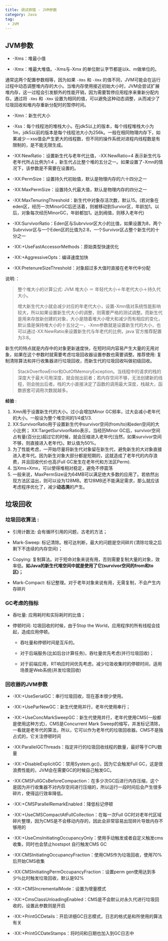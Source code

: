 ```yaml
---
title: 调试排错 - JVM参数
category: Java
tag:
 - JVM
---
```






## JVM参数

- -Xms：堆最小值

- -Xmx：堆最大堆值。-Xms与-Xmx 的单位默认字节都是以k、m做单位的。

通常这两个配置参数相等，因为如果 `-Xms` 和 `-Xmx` 的值不同，JVM可能会在运行过程中动态调整堆内存的大小。当堆内存使用接近初始大小时，JVM会尝试扩展堆内存，这一过程会引发额外的性能开销，因为需要暂停应用程序来重新分配内存。通过将 `-Xms` 和 `-Xmx` 设置为相同的值，可以避免这种动态调整，从而减少了垃圾回收和堆内存重新分配时的暂停时间。

 

- -Xmn：新生代大小

- -Xss：每个线程池的堆栈大小。在jdk5以上的版本，每个线程堆栈大小为1m，jdk5以前的版本是每个线程池大小为256k。一般在相同物理内存下，如果减少－xss值会产生更大的线程数，但不同的操作系统对进程内线程数是有限制的，是不能无限生成。

- -XX:NewRatio：设置新生代与老年代比值，-XX:NewRatio=4 表示新生代与老年代所占比例为1:4 ，新生代占比整个堆的五分之一。如果设置了-Xmn的情况下，该参数是不需要在设置的。

- -XX:PermSize：设置持久代初始值，默认是物理内存的六十四分之一

- -XX:MaxPermSize：设置持久代最大值，默认是物理内存的四分之一

- -XX:MaxTenuringThreshold：新生代中对象存活次数，默认15。(若对象在eden区，经历一次MinorGC后还活着，则被移动到Survior区，年龄加1。以后，对象每次经历MinorGC，年龄都加1。达到阀值，则移入老年代)

- -XX:SurvivorRatio：Eden区与Subrvivor区大小的比值，如果设置为8，两个Subrvivor区与一个Eden区的比值为2:8，一个Survivor区占整个新生代的十分之一

- -XX:+UseFastAccessorMethods：原始类型快速优化

- -XX:+AggressiveOpts：编译速度加快

- -XX:PretenureSizeThreshold：对象超过多大值时直接在老年代中分配

说明:：

> 整个堆大小的计算公式: JVM 堆大小 ＝ 年轻代大小＋年老代大小＋持久代大小。
>
> 增大新生代大小就会减少对应的年老代大小，设置-Xmn值对系统性能影响较大，所以如果设置新生代大小的调整，则需要严格的测试调整。而新生代是用来存放新创建的对象，大小是随着堆大小增大和减少而有相应的变化，默认值是保持堆大小的十五分之一，-Xmn参数就是设置新生代的大小，也可以通过-XX:NewRatio来设置新生代与年老代的比例，java 官方推荐配置为3:8。

 

新生代的特点就是内存中的对象更新速度快，在短时间内容易产生大量的无用对象，如果在这个参数时就需要考虑垃圾回收器设置参数也需要调整。推荐使用: 复制清除算法和并行收集器进行垃圾回收，而新生代的垃圾回收叫做初级回收。

> StackOverflowError和OutOfMemoryException。当线程中的请求的栈的深度大于最大可用深度，就会抛出前者；若内存空间不够，无法创建新的线程，则会抛出后者。栈的大小直接决定了函数的调用最大深度，栈越大，函数嵌套可调用次数就越多。

 

**经验** :

1. Xmn用于设置新生代的大小。过小会增加Minor GC频率，过大会减小老年代的大小。一般设为整个堆空间的1/4或1/3.
2. XX:SurvivorRatio用于设置新生代中survivor空间(from/to)和eden空间的大小比例； XX:TargetSurvivorRatio表示，当经历Minor GC后，survivor空间占有量(百分比)超过它的时候，就会压缩进入老年代(当然，如果survivor空间不够，则直接进入老年代)。默认值为50%。
3. 为了性能考虑，一开始尽量将新生代对象留在新生代，避免新生的大对象直接进入老年代。因为新生对象大部分都是短期的，这就造成了老年代的内存浪费，并且回收代价也高(Full GC发生在老年代和方法区Perm).
4. 当Xms=Xmx，可以使得堆相对稳定，避免不停震荡
5. 一般来说，MaxPermSize设为64MB可以满足绝大多数的应用了。若依然出现方法区溢出，则可以设为128MB。若128MB还不能满足需求，那么就应该考虑程序优化了，减少**动态类**的产生。

## 垃圾回收

### 垃圾回收算法 :

- 引用计数法: 会有循环引用的问题，古老的方法；

- Mark-Sweep: 标记清除。根可达判断，最大的问题是空间碎片(清除垃圾之后剩下不连续的内存空间)；

- Copying: 复制算法。对于短命对象来说有用，否则需要复制大量的对象，效率低。**如Java的新生代堆空间中就是使用了它(survivor空间的from和to区)；**

- Mark-Compact: 标记整理。对于老年对象来说有用，无需复制，不会产生内存碎片

 

### GC考虑的指标

- 吞吐量: 应用耗时和实际耗时的比值；

- 停顿时间: 垃圾回收的时候，由于Stop the World，应用程序的所有线程会挂起，造成应用停顿。

  - 吞吐量和停顿时间是互斥的。

  - 对于后端服务(比如后台计算任务)，吞吐量优先考虑(并行垃圾回收)；

  - 对于前端应用，RT响应时间优先考虑，减少垃圾收集时的停顿时间，适用场景是Web系统(并发垃圾回收)

### 回收器的JVM参数

- -XX:+UseSerialGC：串行垃圾回收，现在基本很少使用。

- -XX:+UseParNewGC：新生代使用并行，老年代使用串行；

- -XX:+UseConcMarkSweepGC：新生代使用并行，老年代使用CMS(一般都是使用这种方式)，CMS是Concurrent Mark Sweep的缩写，并发标记清除，一看就是老年代的算法，所以，它可以作为老年代的垃圾回收器。CMS不是独占式的，它关注停顿时间

- -XX:ParallelGCThreads：指定并行的垃圾回收线程的数量，最好等于CPU数量

- -XX:+DisableExplicitGC：禁用System.gc()，因为它会触发Full GC，这是很浪费性能的，JVM会在需要GC的时候自己触发GC。

- -XX:CMSFullGCsBeforeCompaction：在多少次GC后进行内存压缩，这个是因为并行收集器不对内存空间进行压缩的，所以运行一段时间后会产生很多碎片，使得运行效率降低。

- -XX:+CMSParallelRemarkEnabled：降低标记停顿

- -XX:+UseCMSCompactAtFullCollection：在每一次Full GC时对老年代区域碎片整理，因为CMS是不会移动内存的，因此会非常容易出现碎片导致内存不够用的

- -XX:+UseCmsInitiatingOccupancyOnly：使用手动触发或者自定义触发cms 收集，同时也会禁止hostspot 自行触发CMS GC

- -XX:CMSInitiatingOccupancyFraction：使用CMS作为垃圾回收，使用70%后开始CMS收集

- -XX:CMSInitiatingPermOccupancyFraction：设置perm gen使用达到多少％比时触发垃圾回收，默认是92%

- -XX:+CMSIncrementalMode：设置为增量模式

- -XX:+CmsClassUnloadingEnabled：CMS是不会默认对永久代进行垃圾回收的，设置此参数则是开启

- -XX:+PrintGCDetails：开启详细GC日志模式，日志的格式是和所使用的算法有关

- -XX:+PrintGCDateStamps：将时间和日期也加入到GC日志中

 

 

 

 

 

 

 

 

 